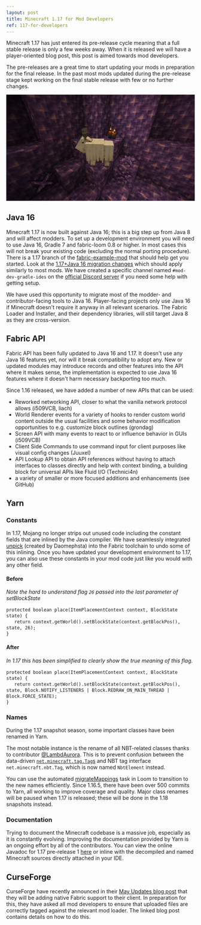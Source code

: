 ```yaml
---
layout: post
title: Minecraft 1.17 for Mod Developers
ref: 117-for-developers
---
```


Minecraft 1.17 has just entered its pre-release cycle meaning that a full stable release is only a few weeks away. When it is released we will have a player-oriented blog post, this post is aimed towards mod developers.

The pre-releases are a great time to start updating your mods in preparation for the final release. In the past most mods updated during the pre-release stage kept working on the final stable release with few or no further changes.

![A goat in a geode](/assets/goat.png)

## Java 16

Minecraft 1.17 is now built against Java 16; this is a big step up from Java 8 and will affect modders. To set up a development environment you will need to use Java 16, Gradle 7 and fabric-loom 0.8 or higher. In most cases this will not break your existing code (excluding the normal porting procedure). There is a 1.17 branch of the [fabric-example-mod](https://github.com/FabricMC/fabric-example-mod/tree/1.17) that should help get you started. Look at the [1.17+Java 16 migration changes](https://github.com/FabricMC/fabric-example-mod/compare/29c522536fc16233833221e22eed3f106c0726bc...1.17) which should apply similarly to most mods. We have created a specific channel named `#mod-dev-gradle-ides` on the [official Discord server](https://discord.gg/v6v4pMv) if you need some help with getting setup.

We have used this opportunity to migrate most of the modder- and contributor-facing tools to Java 16. Player-facing projects only use Java 16 if Minecraft doesn't require it anyway in all relevant scenarios. The Fabric Loader and Installer, and their dependency libraries, will still target Java 8 as they are cross-version.

## Fabric API

Fabric API has been fully updated to Java 16 and 1.17. It doesn't use any Java 16 features yet, nor will it break compatibility to adopt any. New or updated modules may introduce records and other features into the API where it makes sense, the implementation is expected to use Java 16 features where it doesn't harm necessary backporting too much.

Since 1.16 released, we have added a number of new APIs that can be used:

- Reworked networking API, closer to what the vanilla network protocol allows (i509VCB, liach)
- World Renderer events for a variety of hooks to render custom world content outside the usual facilities and some behavior modification opportunities to e.g. customize block outlines (grondag)
- Screen API with many events to react to or influence behavior in GUIs (i509VCB)
- Client Side Commands to use command input for client purposes like visual config changes (Juuxel)
- API Lookup API to obtain API references without having to attach interfaces to classes directly and help with context binding, a building block for universal APIs like Fluid I/O (Technici4n)
- a variety of smaller or more focused additions and enhancements (see GitHub)


## Yarn

### Constants

In 1.17, Mojang no longer strips out unused code including the constant fields that are inlined by the Java compiler. We have seamlessly integrated [unpick](https://github.com/FabricMC/unpick) (created by Daomephsta) into the Fabric toolchain to undo some of this inlining. Once you have updated your development environment to 1.17, you can also use these constants in your mod code just like you would with any other field.

#### Before

*Note the hard to understand flag `26` passed into the last parameter of setBlockState*

```java=
protected boolean place(ItemPlacementContext context, BlockState state) {
   return context.getWorld().setBlockState(context.getBlockPos(), state, 26);
}
```

#### After

*In 1.17 this has been simplified to clearly show the true meaning of this flag.*

```java=
protected boolean place(ItemPlacementContext context, BlockState state) {
   return context.getWorld().setBlockState(context.getBlockPos(), state, Block.NOTIFY_LISTENERS | Block.REDRAW_ON_MAIN_THREAD | Block.FORCE_STATE);
}
```


### Names

During the 1.17 snapshot season, some important classes have been renamed in Yarn.

The most notable instance is the rename of all NBT-related classes thanks to contributor [@LambdAurora](https://github.com/LambdAurora). This is to prevent confusion between the data-driven [`net.minecraft.tag.Tag`s](https://minecraft.fandom.com/wiki/Tag) and NBT tag interface `net.minecraft.nbt.Tag`, which is now named `NbtElement` instead.

You can use the automated [migrateMappings](https://fabricmc.net/wiki/tutorial:migratemappings) task in Loom to transition to the new names efficiently. Since 1.16.5, there have been over 500 commits to Yarn, all working to improve coverage and quality. Major class renames will be paused when 1.17 is released; these will be done in the 1.18 snapshots instead.


### Documentation

Trying to document the Minecraft codebase is a massive job, especially as it is constantly evolving. Improving the documentation provided by Yarn is an ongoing effort by all of the contributors. You can view the online Javadoc for 1.17 pre-release 1 [here](https://maven.fabricmc.net/docs/yarn-1.17-pre1+build.1/index.html) or inline with the decompiled and named Minecraft sources directly attached in your IDE.

## CurseForge

CurseForge have recently announced in their [May Updates blog post](https://mailchi.mp/844b51b9bdf1/whats-new-with-overwolf-curseforge-may2-edited) that they will be adding native Fabric support to their client. In preparation for this, they have asked all mod developers to ensure that uploaded files are correctly tagged against the relevant mod loader. The linked blog post contains details on how to do this.
